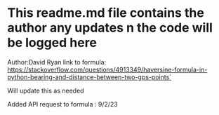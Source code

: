 
# This readme.md file contains the author any updates n the code will be logged here

Author:David Ryan
link to formula: https://stackoverflow.com/questions/4913349/haversine-formula-in-python-bearing-and-distance-between-two-gps-points`

Will update this as needed

Added API request to formula : 9/2/23

